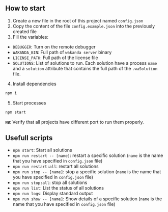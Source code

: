 How to start
------------

1. Create a new file in the root of this project named `config.json`
2. Copy the content of the file `config.example.json` into the previously created file
3. Fill the variables:

* `DEBUGGER`: Turn on the remote debugger
* `WAKANDA_BIN`: Full path of `wakanda server` binary
* `LICENSE_PATH`: Full path of the license file
* `SOLUTIONS`: List of solutions to run. Each solution have a process `name` and a `solution` attribute that contains the full path of the `.waSolution` file.

4. Install dependencies

```bash
npm i
```

5. Start processes

```bash
npm start
```

**`NB`**: Verify that all projects have different port to run them properly.

Usefull scripts
---------------

* `npm start`: Start all solutions
* `npm run restart -- [name]`: restart a specific solution (`name` is the name that you have specified in `config.json` file)
* `npm run restart:all`: restart all solutions
* `npm run stop -- [name]`: stop a specific solution (`name` is the name that you have specified in `config.json` file)
* `npm run stop:all`: stop all solutions
* `npm run list`: List the status of all solutions
* `npm run logs`: Display standard output
* `npm run show -- [name]`: Show details of a specific solution (`name` is the name that you have specified in `config.json` file)
